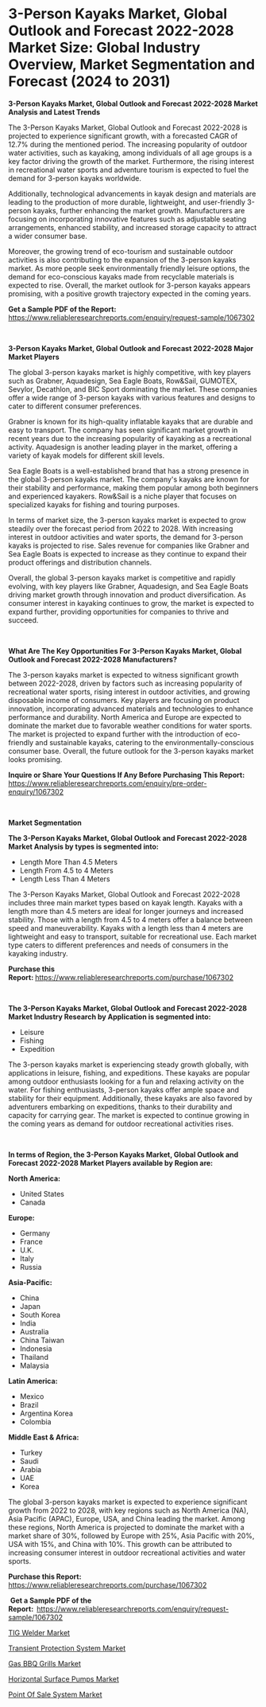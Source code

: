 <p><h1>3-Person Kayaks Market, Global Outlook and Forecast 2022-2028 Market Size: Global Industry Overview, Market Segmentation and Forecast (2024 to 2031)</h1></p><p><strong>3-Person Kayaks Market, Global Outlook and Forecast 2022-2028 Market Analysis and Latest Trends</strong></p>
<p><p>The 3-Person Kayaks Market, Global Outlook and Forecast 2022-2028 is projected to experience significant growth, with a forecasted CAGR of 12.7% during the mentioned period. The increasing popularity of outdoor water activities, such as kayaking, among individuals of all age groups is a key factor driving the growth of the market. Furthermore, the rising interest in recreational water sports and adventure tourism is expected to fuel the demand for 3-person kayaks worldwide.</p><p>Additionally, technological advancements in kayak design and materials are leading to the production of more durable, lightweight, and user-friendly 3-person kayaks, further enhancing the market growth. Manufacturers are focusing on incorporating innovative features such as adjustable seating arrangements, enhanced stability, and increased storage capacity to attract a wider consumer base.</p><p>Moreover, the growing trend of eco-tourism and sustainable outdoor activities is also contributing to the expansion of the 3-person kayaks market. As more people seek environmentally friendly leisure options, the demand for eco-conscious kayaks made from recyclable materials is expected to rise. Overall, the market outlook for 3-person kayaks appears promising, with a positive growth trajectory expected in the coming years.</p></p>
<p><strong>Get a Sample PDF of the Report:&nbsp;</strong> <a href="https://www.reliableresearchreports.com/enquiry/request-sample/1067302">https://www.reliableresearchreports.com/enquiry/request-sample/1067302</a></p>
<p>&nbsp;</p>
<p><strong>3-Person Kayaks Market, Global Outlook and Forecast 2022-2028 Major Market Players</strong></p>
<p><p>The global 3-person kayaks market is highly competitive, with key players such as Grabner, Aquadesign, Sea Eagle Boats, Row&Sail, GUMOTEX, Sevylor, Decathlon, and BIC Sport dominating the market. These companies offer a wide range of 3-person kayaks with various features and designs to cater to different consumer preferences.</p><p>Grabner is known for its high-quality inflatable kayaks that are durable and easy to transport. The company has seen significant market growth in recent years due to the increasing popularity of kayaking as a recreational activity. Aquadesign is another leading player in the market, offering a variety of kayak models for different skill levels.</p><p>Sea Eagle Boats is a well-established brand that has a strong presence in the global 3-person kayaks market. The company's kayaks are known for their stability and performance, making them popular among both beginners and experienced kayakers. Row&Sail is a niche player that focuses on specialized kayaks for fishing and touring purposes.</p><p>In terms of market size, the 3-person kayaks market is expected to grow steadily over the forecast period from 2022 to 2028. With increasing interest in outdoor activities and water sports, the demand for 3-person kayaks is projected to rise. Sales revenue for companies like Grabner and Sea Eagle Boats is expected to increase as they continue to expand their product offerings and distribution channels.</p><p>Overall, the global 3-person kayaks market is competitive and rapidly evolving, with key players like Grabner, Aquadesign, and Sea Eagle Boats driving market growth through innovation and product diversification. As consumer interest in kayaking continues to grow, the market is expected to expand further, providing opportunities for companies to thrive and succeed.</p></p>
<p>&nbsp;</p>
<p><strong>What Are The Key Opportunities For 3-Person Kayaks Market, Global Outlook and Forecast 2022-2028 Manufacturers?</strong></p>
<p><p>The 3-person kayaks market is expected to witness significant growth between 2022-2028, driven by factors such as increasing popularity of recreational water sports, rising interest in outdoor activities, and growing disposable income of consumers. Key players are focusing on product innovation, incorporating advanced materials and technologies to enhance performance and durability. North America and Europe are expected to dominate the market due to favorable weather conditions for water sports. The market is projected to expand further with the introduction of eco-friendly and sustainable kayaks, catering to the environmentally-conscious consumer base. Overall, the future outlook for the 3-person kayaks market looks promising.</p></p>
<p><strong>Inquire or Share Your Questions If Any Before Purchasing This Report:</strong> <a href="https://www.reliableresearchreports.com/enquiry/pre-order-enquiry/1067302">https://www.reliableresearchreports.com/enquiry/pre-order-enquiry/1067302</a></p>
<p>&nbsp;</p>
<p><strong>Market Segmentation</strong></p>
<p><strong>The 3-Person Kayaks Market, Global Outlook and Forecast 2022-2028 Market Analysis by types is segmented into:</strong></p>
<p><ul><li>Length More Than 4.5 Meters</li><li>Length From 4.5 to 4 Meters</li><li>Length Less Than 4 Meters</li></ul></p>
<p><p>The 3-Person Kayaks Market, Global Outlook and Forecast 2022-2028 includes three main market types based on kayak length. Kayaks with a length more than 4.5 meters are ideal for longer journeys and increased stability. Those with a length from 4.5 to 4 meters offer a balance between speed and maneuverability. Kayaks with a length less than 4 meters are lightweight and easy to transport, suitable for recreational use. Each market type caters to different preferences and needs of consumers in the kayaking industry.</p></p>
<p><strong>Purchase this Report:&nbsp;</strong><a href="https://www.reliableresearchreports.com/purchase/1067302">https://www.reliableresearchreports.com/purchase/1067302</a></p>
<p>&nbsp;</p>
<p><strong>The 3-Person Kayaks Market, Global Outlook and Forecast 2022-2028 Market Industry Research by Application is segmented into:</strong></p>
<p><ul><li>Leisure</li><li>Fishing</li><li>Expedition</li></ul></p>
<p><p>The 3-person kayaks market is experiencing steady growth globally, with applications in leisure, fishing, and expeditions. These kayaks are popular among outdoor enthusiasts looking for a fun and relaxing activity on the water. For fishing enthusiasts, 3-person kayaks offer ample space and stability for their equipment. Additionally, these kayaks are also favored by adventurers embarking on expeditions, thanks to their durability and capacity for carrying gear. The market is expected to continue growing in the coming years as demand for outdoor recreational activities rises.</p></p>
<p>&nbsp;</p>
<p><strong>In terms of Region, the 3-Person Kayaks Market, Global Outlook and Forecast 2022-2028 Market Players available by Region are:</strong></p>
<p>
    <p> <strong> North America: </strong>
        <ul>
            <li>United States</li>
            <li>Canada</li>
        </ul>
        </p> 
    <p> <strong> Europe: </strong>
        <ul>
            <li>Germany</li>
            <li>France</li>
            <li>U.K.</li>
            <li>Italy</li>
            <li>Russia</li>
        </ul>
        </p> 
    <p> <strong> Asia-Pacific: </strong>
        <ul>
            <li>China</li>
            <li>Japan</li>
            <li>South Korea</li>
            <li>India</li>
            <li>Australia</li>
            <li>China Taiwan</li>
            <li>Indonesia</li>
            <li>Thailand</li>
            <li>Malaysia</li>
        </ul>
        </p> 
    <p> <strong> Latin America: </strong>
        <ul>
            <li>Mexico</li>
            <li>Brazil</li>
            <li>Argentina Korea</li>
            <li>Colombia</li>
        </ul>
        </p> 
    <p> <strong> Middle East & Africa: </strong>
        <ul>
            <li>Turkey</li>
            <li>Saudi</li>
            <li>Arabia</li>
            <li>UAE</li>
            <li>Korea</li>
        </ul>
    </p>
    </p>
<p><p>The global 3-person kayaks market is expected to experience significant growth from 2022 to 2028, with key regions such as North America (NA), Asia Pacific (APAC), Europe, USA, and China leading the market. Among these regions, North America is projected to dominate the market with a market share of 30%, followed by Europe with 25%, Asia Pacific with 20%, USA with 15%, and China with 10%. This growth can be attributed to increasing consumer interest in outdoor recreational activities and water sports.</p></p>
<p><strong>Purchase this Report: </strong><a href="https://www.reliableresearchreports.com/purchase/1067302">https://www.reliableresearchreports.com/purchase/1067302</a></p>
<p>&nbsp;<strong>Get a Sample PDF of the Report:&nbsp;&nbsp;</strong><a href="https://www.reliableresearchreports.com/enquiry/request-sample/1067302">https://www.reliableresearchreports.com/enquiry/request-sample/1067302</a></p>
<p><strong></strong></p>
<p><p><a href="https://medium.com/@tyreekhuel2023/tig-welder-market-report-reveals-the-latest-trends-and-growth-opportunities-of-this-market-30abf59ca2f1">TIG Welder Market</a></p><p><a href="https://medium.com/@tyreekhuel2023/decoding-transient-protection-system-market-metrics-market-share-trends-and-growth-patterns-d19bf79050dc">Transient Protection System Market</a></p><p><a href="https://medium.com/@tyreekhuel2023/gas-bbq-grills-market-outlook-industry-overview-and-forecast-2024-to-2031-a95c6d8d4eed">Gas BBQ Grills Market</a></p><p><a href="https://medium.com/@tyreekhuel2023/horizontal-surface-pumps-market-outlook-industry-overview-and-forecast-2024-to-2031-42ea4828b9f2">Horizontal Surface Pumps Market</a></p><p><a href="https://medium.com/@tyreekhuel2023/point-of-sale-system-market-trends-and-market-analysis-forecasted-for-period-2024-2031-d5992e048c52">Point Of Sale System Market</a></p></p>